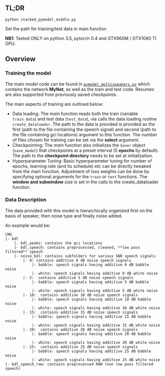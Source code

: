 ## TL;DR

`python stacked_pymodel_middle.py`

Set the path for training/test data in main function  

**NB1**: Tested ONLY on python 3.5, pytorch 0.4 and GTX960M / GTX1080 TI GPU.

## Overview

### Training the model

The main model code can be found in [`pymodel_multispeakers.py`](pymodel_multispeakers.py) which contains the network **MyNet**, as well as the train and test code. Resumes are also supported from previously saved checkpoints.

The main aspects of training are outlined below:

- Data loading: The _main_ function reads both the train (variable `train_data`) and test data (`test_data`), via calls the data loading routine `create_dataloader`. The path to the data is provided is provided as the first (path to the file containing the speech signal) and second (path to the file containing gci locations) argument to this function. The number of files chosen for training can be set via the **select** argument.
- Checkpointing: The _main_ function also initializes the `Saver` object (`save_model`) that checkpoints at a preset interval (5 **epochs** by default). The path to the **checkpoint directory** needs to be set at initialization.
- Hyperparameter Tuning: Basic hyperparameter tuning for number of epochs, learning rate (and its schedule) etc can be directly tweaked from the main function. Adjustment of loss weights can be done by specifying optional arguments for the `train` or `test` functions. The **window and subwindow** size is set in the calls to the create_dataloader function.

### Data Description

The data provided with this model is hierarchically organized first on the basis of speaker, then noise type and finally noise added.

An example would be:

```
CMU  
|- bdl  
    |- bdl_peaks: contains the gci locations  
    |- bdl_speech: contains preprocessed, cleaned, **low pass filtered** speech
    |- noise_bdl: contains subfolders for various SNR speech signals
        |- 0: contains additive 0 dB noise speech signals
            |- babble: speech signals having additive 0 dB babble noise
            |- white: speech signals having additive 0 dB white noise
        |- 5:  contains additive 5 dB noise speech signals
            |- babble: speech signals having additive 5 dB babble noise
            |- white: speech signals having additive 5 dB white noise
        |- 10:  contains additive 10 dB noise speech signals
            |- babble: speech signals having additive 10 dB babble noise
            |- white: speech signals having additive 10 dB white noise
        |- 15:  contains additive 15 dB noise speech signals
            |- babble: speech signals having additive 15 dB babble noise
            |- white: speech signals having additive 15 dB white noise
        |- 20:  contains additive 20 dB noise speech signals
            |- babble: speech signals having additive 20 dB babble noise
            |- white: speech signals having additive 20 dB white noise
        |- 25:  contains additive 25 dB noise speech signals
            |- babble: speech signals having additive 25 dB babble noise
            |- white: speech signals having additive 25 dB white noise
|- bdl_speech_raw: contains preprocessed RAW (non low pass filtered speech)
```